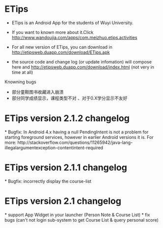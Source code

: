 ETips
===

* ETips is an Android App for the students of Wuyi University.

* If you want to known more about it.Click http://www.wandoujia.com/apps/com.meizhuo.etips.activities 
* For all new version of ETips, you can download in http://etipsweb.duapp.com/download/ETips.apk   
* the source code and change log (or update infomation) will compose here and http://etipsweb.duapp.com/download/index.html  (not very in time at all)

Knowning bugs
* 部分童鞋图书收藏进入崩溃
* 部分同学成绩显示，课程类型不对 、对于0.X学分显示不友好

<H1>ETips version 2.1.2 changelog</H1> 
  * Bugfix:  In Android 4.x having a null PendingIntent is not a problem for starting foreground services, however in earlier Android versions it is.
  For more:
  http://stackoverflow.com/questions/11265942/java-lang-illegalargumentexception-contentintent-required
  
<H1>ETips version 2.1.1 changelog</H1> 
  * Bugfix: incorrectly display the  course-list

<H1>ETips version 2.1 changelog</H1> 
  * support App Widget in your launcher (Person Note &  Course List) 
  * fix bugs (can't not login sub-system to get Course List & query personal score) 
  


